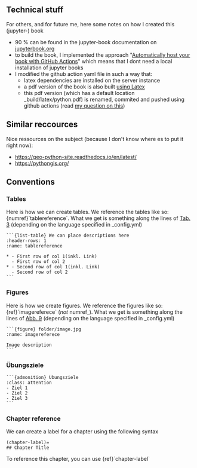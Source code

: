 
## Technical stuff

For others, and for future me, here some notes on how I created this (jupyter-) book

- 90 % can be found in the jupyter-book documentation on [jupyterbook.org](https://jupyterbook.org)
- to build the book, I implemented the approach "[Automatically host your book with GitHub Actions](https://jupyterbook.org/publish/gh-pages.html#automatically-host-your-book-with-github-actions)" which means that I dont need a local installation of jupyter books
- I modified the github action yaml file in such a way that:
  - latex dependencies are installed on the server instance
  - a pdf version of the book is also built [using Latex](https://jupyterbook.org/advanced/pdf.html#id5)
  - this pdf version (which has a default location \_build/latex/python.pdf) is renamed, commited and pushed using github actions (read [my question on this](https://github.com/executablebooks/meta/discussions/124))


## Similar reccources

Nice ressources on the subject (because I don't know where es to put it right now):

- https://geo-python-site.readthedocs.io/en/latest/
- https://pythongis.org/




## Conventions

### Tables

Here is how we can create tables. We reference the tables like so: {numref}\`tablereference\`. What we get is something along the lines of [Tab. 3](link_to_html.html) (depending on the language specified in _config.yml)
````
```{list-table} We can place descriptions here
:header-rows: 1
:name: tablereference

* - First row of col 1(inkl. Link)
  - First row of col 2
* - Second row of col 1(inkl. Link)
  - Second row of col 2
```
````

### Figures 

Here is how we create figures. We reference the figures like so: {ref}\`imagereferece\` (_not_ numref_). What we get is something along the lines of [Abb. 9](link_to_html.html) (depending on the language specified in _config.yml)
````
```{figure} folder/image.jpg
:name: imagereferece

Image description
```
````

### Übungsziele

````
```{admonition} Übungsziele
:class: attention
- Ziel 1
- Ziel 2
- Ziel 3
```
````


### Chapter reference

We can create a label for a chapter using the following syntax

``` 
(chapter-label)=
## Chapter Title
```

To reference this chapter, you can use {ref}\`chapter-label\`